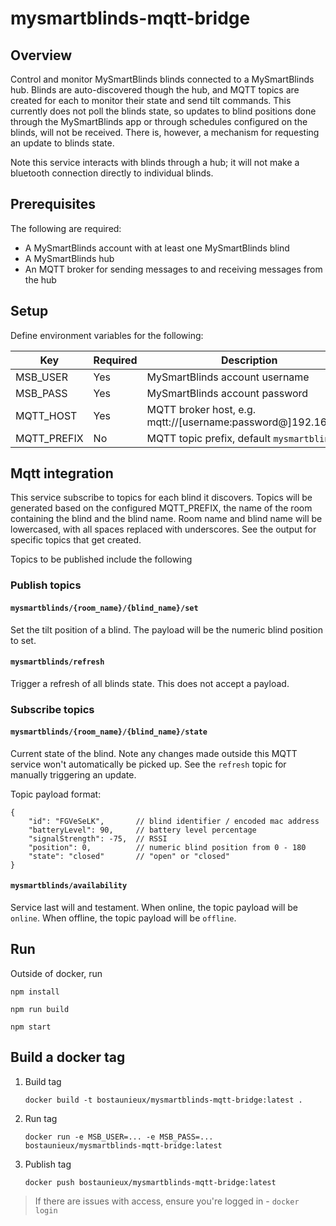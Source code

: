 # mysmartblinds-mqtt-bridge

## Overview

Control and monitor MySmartBlinds blinds connected to a MySmartBlinds hub. Blinds are auto-discovered though the hub, and MQTT topics are created for each to monitor their state and send tilt commands. This currently does not poll the blinds state, so updates to blind positions done through the MySmartBlinds app
or through schedules configured on the blinds, will not be received. There is, however, a mechanism for requesting an update to blinds state.

Note this service interacts with blinds through a hub; it will not make a bluetooth connection directly to individual blinds.

## Prerequisites

The following are required:

* A MySmartBlinds account with at least one MySmartBlinds blind
* A MySmartBlinds hub
* An MQTT broker for sending messages to and receiving messages from the hub

## Setup

Define environment variables for the following:

| Key          | Required | Description                                                    |
|--------------|----------|----------------------------------------------------------------|
| MSB_USER     | Yes      | MySmartBlinds account username                                 |
| MSB_PASS     | Yes      | MySmartBlinds account password                                 |
| MQTT_HOST    | Yes      | MQTT broker host, e.g. mqtt://[username:password@]192.168.1.6  |
| MQTT_PREFIX  | No       | MQTT topic prefix, default `mysmartblinds`                     |

## Mqtt integration

This service subscribe to topics for each blind it discovers. Topics will be generated based on the configured MQTT_PREFIX, the name of the room containing the blind and the blind name. Room name and blind name will be lowercased, with all spaces replaced with underscores. See the output for specific topics that get created.

Topics to be published include the following

### Publish topics

#### `mysmartblinds/{room_name}/{blind_name}/set`

Set the tilt position of a blind. The payload will be the numeric blind position to set.

#### `mysmartblinds/refresh`

Trigger a refresh of all blinds state. This does not accept a payload.

### Subscribe topics

#### `mysmartblinds/{room_name}/{blind_name}/state`

Current state of the blind. Note any changes made outside this MQTT service won't automatically be picked up. See the `refresh` topic for manually triggering an update.

Topic payload format:
```
{
	"id": "FGVeSeLK",       // blind identifier / encoded mac address
	"batteryLevel": 90,     // battery level percentage
	"signalStrength": -75,  // RSSI
	"position": 0,          // numeric blind position from 0 - 180
	"state": "closed"       // "open" or "closed"
}
```

#### `mysmartblinds/availability`

Service last will and testament. When online, the topic payload will be `online`. When offline, the topic payload will be `offline`.


## Run

Outside of docker, run
```
npm install

npm run build

npm start
```

## Build a docker tag

1. Build tag
	```
	docker build -t bostaunieux/mysmartblinds-mqtt-bridge:latest .
	```
2. Run tag
	```
	docker run -e MSB_USER=... -e MSB_PASS=... bostaunieux/mysmartblinds-mqtt-bridge:latest
	```
3. Publish tag
	```
	docker push bostaunieux/mysmartblinds-mqtt-bridge:latest
	```

> If there are issues with access, ensure you're logged in - `docker login`
